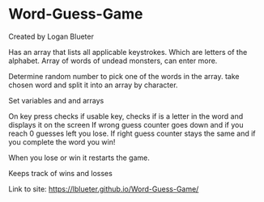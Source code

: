 # Word-Guess-Game
Created by Logan Blueter

Has an array that lists all applicable keystrokes. Which are letters of the alphabet.
Array of words of undead monsters, can enter more.

Determine random number to pick one of the words in the array.
take chosen word and split it into an array by character.

Set variables and and arrays

On key press checks if usable key, checks if is a letter in the word and displays it on the screen
If wrong guess counter goes down and if you reach 0 guesses left you lose.
If right guess counter stays the same and if you complete the word you win!

When you lose or win it restarts the game.

Keeps track of wins and losses

Link to site:  https://lblueter.github.io/Word-Guess-Game/